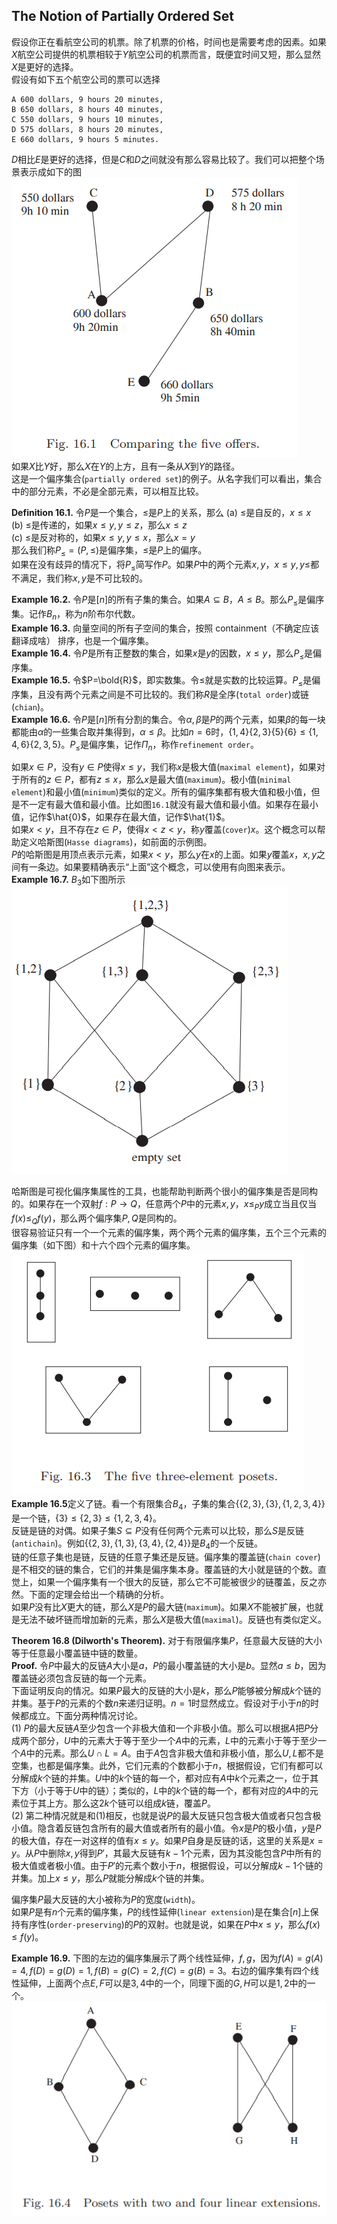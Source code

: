 ##  The Notion of Partially Ordered Set
假设你正在看航空公司的机票。除了机票的价格，时间也是需要考虑的因素。如果$X$航空公司提供的机票相较于$Y$航空公司的机票而言，既便宜时间又短，那么显然$X$是更好的选择。  
假设有如下五个航空公司的票可以选择
```
A 600 dollars, 9 hours 20 minutes,
B 650 dollars, 8 hours 40 minutes,
C 550 dollars, 9 hours 10 minutes,
D 575 dollars, 8 hours 20 minutes,
E 660 dollars, 9 hours 5 minutes.
```
$D$相比$E$是更好的选择，但是$C$和$D$之间就没有那么容易比较了。我们可以把整个场景表示成如下的图  
![](1601.png)  
如果$X$比$Y$好，那么$X$在$Y$的上方，且有一条从$X$到$Y$的路径。  
这是一个偏序集合(`partially ordered set`)的例子。从名字我们可以看出，集合中的部分元素，不必是全部元素，可以相互比较。

**Definition 16.1.** 令$P$是一个集合，$\leq$是$P$上的关系，那么
(a) $\leq$是自反的，$x\leq x$  
(b) $\leq$是传递的，如果$x\leq y, y\leq z$，那么$x\leq z$  
(c) $\leq$是反对称的，如果$x\leq y, y\leq x$，那么$x=y$  
那么我们称$P_\leq =(P,\leq)$是偏序集，$\leq$是$P$上的偏序。  
如果在没有歧异的情况下，将$P_\leq$简写作$P$。如果$P$中的两个元素$x,y$，$x\leq y, y\leq$都不满足，我们称$x,y$是不可比较的。

**Example 16.2.** 令$P$是$[n]$的所有子集的集合。如果$A\subseteq B$，$A\leq B$。那么$P_\leq$是偏序集。记作$B_n$，称为$n$阶布尔代数。  
**Example 16.3.** 向量空间的所有子空间的集合，按照 containment（不确定应该翻译成啥） 排序，也是一个偏序集。  
**Example 16.4.** 令$P$是所有正整数的集合，如果$x$是$y$的因数，$x\leq y$，那么$P_\leq$是偏序集。  
**Example 16.5.** 令$P=\bold{R}$，即实数集。令$\leq$就是实数的比较运算。$P_\leq$是偏序集，且没有两个元素之间是不可比较的。我们称$R$是全序(`total order`)或链(`chian`)。  
**Example 16.6.** 令$P$是$[n]$所有分割的集合。令$\alpha,\beta$是$P$的两个元素，如果$\beta$的每一块都能由$\alpha$的一些集合取并集得到，$\alpha\leq\beta$。比如$n=6$时，$\{1,4\}\{2,3\}\{5\}\{6\}\leq\{1,4,6\}\{2,3,5\}$。$P_\leq$是偏序集，记作$\Pi_n$，称作`refinement order`。

如果$x\in P$，没有$y\in P$使得$x\leq y$，我们称$x$是极大值(`maximal element`)，如果对于所有的$z\in P$，都有$z\leq x$，那么$x$是最大值(`maximum`)。极小值(`minimal element`)和最小值(`minimum`)类似的定义。所有的偏序集都有极大值和极小值，但是不一定有最大值和最小值。比如图`16.1`就没有最大值和最小值。如果存在最小值，记作$\hat{0}$，如果存在最大值，记作$\hat{1}$。  
如果$x< y$，且不存在$z\in P$，使得$x<z<y$，称$y$覆盖(`cover`)$x$。这个概念可以帮助定义哈斯图(`Hasse diagrams`)，如前面的示例图。  
$P$的哈斯图是用顶点表示元素，如果$x<y$，那么$y$在$x$的上面。如果$y$覆盖$x$，$x,y$之间有一条边。如果要精确表示“上面”这个概念，可以使用有向图来表示。  
**Example 16.7.** $B_3$如下图所示  
![](1602.png)

哈斯图是可视化偏序集属性的工具，也能帮助判断两个很小的偏序集是否是同构的。如果存在一个双射$f:P\to Q$，任意两个$P$中的元素$x,y$，$x\leq_P y$成立当且仅当$f(x)\leq_Q f(y)$，那么两个偏序集$P,Q$是同构的。  
很容易验证只有一个一个元素的偏序集，两个两个元素的偏序集，五个三个元素的偏序集（如下图）和十六个四个元素的偏序集。  
![](1603.png)  
**Example 16.5**定义了链。看一个有限集合$B_4$，子集的集合$\{\{2,3\},\{3\},\{1,2,3,4\}\}$是一个链，$\{3\}\leq\{2,3\}\leq\{1,2,3,4\}$。  
反链是链的对偶。如果子集$S\subseteq P$没有任何两个元素可以比较，那么$S$是反链(`antichain`)。例如$\{\{2,3\},\{1,3\},\{3,4\},\{2,4\}\}$是$B_4$的一个反链。  
链的任意子集也是链，反链的任意子集还是反链。偏序集的覆盖链(`chain cover`)是不相交的链的集合，它们的并集是偏序集本身。覆盖链的大小就是链的个数。直觉上，如果一个偏序集有一个很大的反链，那么它不可能被很少的链覆盖，反之亦然。下面的定理会给出一个精确的分析。  
如果$P$没有比$X$更大的链，那么$X$是$P$的最大链(`maximum`)。如果$X$不能被扩展，也就是无法不破坏链而增加新的元素，那么$X$是极大值(`maximal`)。反链也有类似定义。

**Theorem 16.8 (Dilworth's Theorem).** 对于有限偏序集$P$，任意最大反链的大小等于任意最小覆盖链中链的数量。  
**Proof.** 令$P$中最大的反链$A$大小是$a$，$P$的最小覆盖链的大小是$b$。显然$a\leq b$，因为覆盖链必须包含反链的每一个元素。  
下面证明反向的情况。如果$P$最大的反链的大小是$k$，那么$P$能够被分解成$k$个链的并集。基于$P$的元素的个数$n$来递归证明。$n=1$时显然成立。假设对于小于$n$的时候都成立。下面分两种情况讨论。  
(1) $P$的最大反链$A$至少包含一个非极大值和一个非极小值。那么可以根据$A$把$P$分成两个部分，$U$中的元素大于等于至少一个$A$中的元素，$L$中的元素小于等于至少一个$A$中的元素。那么$U\cap L=A$。由于$A$包含非极大值和非极小值，那么$U,L$都不是空集，也都是偏序集。此外，它们元素的个数都小于$n$，根据假设，它们有都可以分解成$k$个链的并集。$U$中的$k$个链的每一个，都对应有$A$中$k$个元素之一，位于其下方（小于等于$U$中的链）；类似的，$L$中的$k$个链的每一个，都有对应的$A$中的元素位于其上方。那么这$2k$个链可以组成$k$链，覆盖$P$。  
(2) 第二种情况就是和(1)相反，也就是说$P$的最大反链只包含极大值或者只包含极小值。隐含着反链包含所有的最大值或者所有的最小值。令$x$是$P$的极小值，$y$是$P$的极大值，存在一对这样的值有$x\leq y$。如果$P$自身是反链的话，这里的关系是$x=y$。从$P$中删除$x,y$得到$P'$，其最大反链有$k-1$个元素，因为其没能包含$P$中所有的极大值或者极小值。由于$P'$的元素个数小于$n$，根据假设，可以分解成$k-1$个链的并集。加上$x\leq y$，那么$P$就能分解成$k$个链的并集。

偏序集$P$最大反链的大小被称为$P$的宽度(`width`)。  
如果$P$是有$n$个元素的偏序集，$P$的线性延伸(`linear extension`)是在集合$[n]$上保持有序性(`order-preserving`)的$P$的双射。也就是说，如果在$P$中$x\leq y$，那么$f(x)\leq f(y)$。

**Example 16.9.** 下图的左边的偏序集展示了两个线性延伸，$f,g$，因为$f(A)=g(A)=4,f(D)=g(D)=1,f(B)=g(C)=2,f(C)=g(B)=3$。右边的偏序集有四个线性延伸，上面两个点$E,F$可以是$3,4$中的一个，同理下面的$G,H$可以是$1,2$中的一个。  
![](1604.png)
